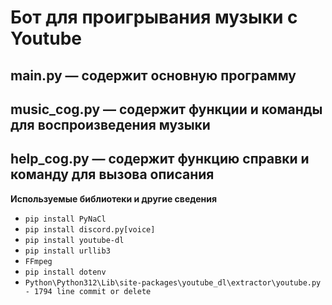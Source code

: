 # Бот для проигрывания музыки с Youtube

## main.py — содержит основную программу
## music_cog.py — содержит функции и команды для воспроизведения музыки
## help_cog.py — содержит функцию справки и команду для вызова описания

**Используемые библиотеки и другие сведения**
* ```pip install PyNaCl```
* ```pip install discord.py[voice]```
* ```pip install youtube-dl```
* ```pip install urllib3```
* ```FFmpeg```
* ```pip install dotenv```
* ```Python\Python312\Lib\site-packages\youtube_dl\extractor\youtube.py - 1794 line commit or delete ```

